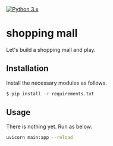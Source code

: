 [![Python 3.x](https://img.shields.io/badge/python-3.x-green.svg)](https://www.python.org/downloads/release/python-360/)

# shopping mall
Let's build a shopping mall and play.

## Installation
Install the necessary modules as follows.
```bash
$ pip install -r requirements.txt
```

## Usage
There is nothing yet. Run as below.
```bash
uvicorn main:app --reload
```
